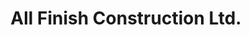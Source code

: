 ---
title: "All Finish Construction Ltd."
url: /port-coquitlam/all-finish-construction-ltd/
shop: Allgemein
---